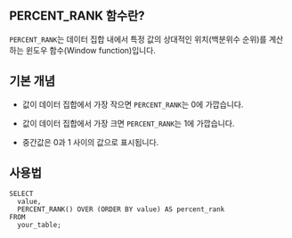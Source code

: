 
## PERCENT_RANK 함수란?

`PERCENT_RANK`는 데이터 집합 내에서 특정 값의 상대적인 위치(백분위수 순위)를 계산하는 윈도우 함수(Window function)입니다.

## 기본 개념

- 값이 데이터 집합에서 가장 작으면 `PERCENT_RANK`는 0에 가깝습니다.
    
- 값이 데이터 집합에서 가장 크면 `PERCENT_RANK`는 1에 가깝습니다.
    
- 중간값은 0과 1 사이의 값으로 표시됩니다.

## 사용법

```
SELECT
  value,
  PERCENT_RANK() OVER (ORDER BY value) AS percent_rank
FROM
  your_table;
  
```